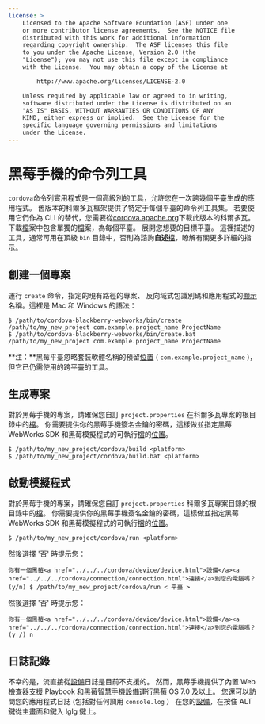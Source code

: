 ```yaml
---
license: >
    Licensed to the Apache Software Foundation (ASF) under one
    or more contributor license agreements.  See the NOTICE file
    distributed with this work for additional information
    regarding copyright ownership.  The ASF licenses this file
    to you under the Apache License, Version 2.0 (the
    "License"); you may not use this file except in compliance
    with the License.  You may obtain a copy of the License at

        http://www.apache.org/licenses/LICENSE-2.0

    Unless required by applicable law or agreed to in writing,
    software distributed under the License is distributed on an
    "AS IS" BASIS, WITHOUT WARRANTIES OR CONDITIONS OF ANY
    KIND, either express or implied.  See the License for the
    specific language governing permissions and limitations
    under the License.
---
```


# 黑莓手機的命令列工具

`cordova`命令列實用程式是一個高級別的工具，允許您在一次跨幾個平臺生成的應用程式。 舊版本的科爾多瓦框架提供了特定于每個平臺的命令列工具集。 若要使用它們作為 CLI 的替代，您需要從[cordova.apache.org][1]下載此版本的科爾多瓦。 下載<a href="../../../cordova/file/fileobj/fileobj.html">檔</a>案中包含單獨的<a href="../../../cordova/file/fileobj/fileobj.html">檔</a>案，為每個平臺。 展開您想要的目標平臺。 這裡描述的工具，通常可用在頂級 `bin` 目錄中，否則為諮詢**自述**<a href="../../../cordova/file/fileobj/fileobj.html">檔</a>，瞭解有關更多詳細的指示。

 [1]: http://cordova.apache.org

## 創建一個專案

運行 `create` 命令，指定的現有路徑的專案、 反向域式包識別碼和應用程式的<a href="../../../cordova/inappbrowser/inappbrowser.html">顯示</a>名稱。這裡是 Mac 和 Windows 的語法：

    $ /path/to/cordova-blackberry-webworks/bin/create /path/to/my_new_project com.example.project_name ProjectName
    $ /path/to/cordova-blackberry-webworks/bin/create.bat /path/to/my_new_project com.example.project_name ProjectName
    

**注：**黑莓平臺忽略套裝軟體名稱的預留<a href="../../../cordova/geolocation/Position/position.html">位置</a> ( `com.example.project_name` )，但它已仍需使用的跨平臺的工具。

## 生成專案

對於黑莓手機的專案，請確保您自訂 `project.properties` 在科爾多瓦專案的根目錄中的<a href="../../../cordova/file/fileobj/fileobj.html">檔</a>。 你需要提供你的黑莓手機簽名金鑰的密碼，這樣做並指定黑莓 WebWorks SDK 和黑莓模擬程式的可執行<a href="../../../cordova/file/fileobj/fileobj.html">檔</a>的<a href="../../../cordova/geolocation/Position/position.html">位置</a>。

    $ /path/to/my_new_project/cordova/build <platform>
    $ /path/to/my_new_project/cordova/build.bat <platform>
    

## 啟動模擬程式

對於黑莓手機的專案，請確保您自訂 `project.properties` 科爾多瓦專案目錄的根目錄中的<a href="../../../cordova/file/fileobj/fileobj.html">檔</a>。 你需要提供你的黑莓手機簽名金鑰的密碼，這樣做並指定黑莓 WebWorks SDK 和黑莓模擬程式的可執行<a href="../../../cordova/file/fileobj/fileobj.html">檔</a>的<a href="../../../cordova/geolocation/Position/position.html">位置</a>。

    $ /path/to/my_new_project/cordova/run <platform>
    

然後選擇 '否' 時提示您：

    你有一個黑莓<a href="../../../cordova/device/device.html">設備</a><a href="../../../cordova/connection/connection.html">連接</a>到您的電腦嗎？(y/n) $ /path/to/my_new_project/cordova/run < 平臺 >
    

然後選擇 '否' 時提示您：

    你有一個黑莓<a href="../../../cordova/device/device.html">設備</a><a href="../../../cordova/connection/connection.html">連接</a>到您的電腦嗎？(y /) n
    

## 日誌記錄

不幸的是，流直接從<a href="../../../cordova/device/device.html">設備</a>日誌是目前不支援的。 然而，黑莓手機提供了內置 Web 檢查器支援 Playbook 和黑莓智慧手機<a href="../../../cordova/device/device.html">設備</a>運行黑莓 OS 7.0 及以上。 您還可以訪問您的應用程式日誌 (包括對任何調用 `console.log` ） 在您的<a href="../../../cordova/device/device.html">設備</a>，在按住 ALT 鍵從主畫面和鍵入 lglg 鍵上。